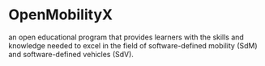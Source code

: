 # OpenMobilityX
an open educational program that provides learners with the skills and knowledge needed to excel in the field of software-defined mobility (SdM) and software-defined vehicles (SdV).
